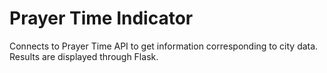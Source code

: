 # Prayer Time Indicator

Connects to Prayer Time API to get information corresponding to city data. Results are displayed through Flask.
